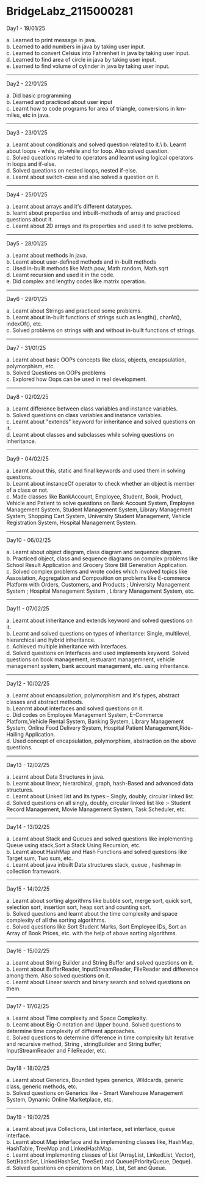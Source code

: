 # BridgeLabz_2115000281

Day1 - 19/01/25

a. Learned to print message in java.\
b. Learned to add numbers in java by taking user input.\
c. Learned to convert Celsius into Fahrenheit in java by taking user input.\
d. Learned to find area of circle in java by taking user input.\
e. Learned to find volume of cylinder in java by taking user input.

-----------------------------------------------------------------------------------------------------------------------

Day2 - 22/01/25

a. Did basic programming\
b. Learned and practiced about user input\
c. Learnt how to code programs for area of triangle, conversions in km-miles, etc in java.

------------------------------------------------------------------------------------------------------------------------

Day3 - 23/01/25

a. Learnt about conditionals and solved question related to it.\ 
b. Learnt about loops - while, do-while and for loop. Also solved question.\
c. Solved queations related to operators and learnt using logical operators in loops and if-else.\
d. Solved queations on nested loops, nested if-else.\
e. Learnt about switch-case and also solved a question on it.

------------------------------------------------------------------------------------------------------------------------

Day4 - 25/01/25

a. Learnt about arrays and it's different datatypes.\
b. learnt about properties and inbuilt-methods of array and practiced questions about it.\
c. Learnt about 2D arrays and its properties and used it to solve problems.

------------------------------------------------------------------------------------------------------------------------

Day5 - 28/01/25

a. Learnt about methods in java.\
b. Learnt about user-defined methods and in-built methods\
c. Used in-built methods like Math.pow, Math.random, Math.sqrt\
d. Learnt recursion and used it in the code.\
e. Did complex and lengthy codes like matrix operation.

------------------------------------------------------------------------------------------------------------------------

Day6 - 29/01/25

a. Learnt about Strings and practiced some problems.\
b. Learnt about in-built functions of strings such as length(), charAt(), indexOf(), etc. \
c. Solved problems on strings with and without in-built functions of strings.

------------------------------------------------------------------------------------------------------------------------

Day7 - 31/01/25

a. Learnt about basic OOPs concepts like class, objects, encapsulation, polymorphism, etc.\
b. Solved Questions on OOPs problems\
c. Explored how Oops can be used in real development.

------------------------------------------------------------------------------------------------------------------------

Day8 - 02/02/25

a. Learnt difference between class variables and instance variables.\
b. Solved questions on class variables and instance variables.\
c. Learnt about "extends" keyword for inheritance and solved questions on it.\
d. Learnt about classes and subclasses while solving questions on inheritance.

------------------------------------------------------------------------------------------------------------------------

Day9 - 04/02/25

a. Learnt about this, static and final keywords and used them in solving questions.\
b. Learnt about instanceOf operator to check whether an object is member of a class or not.\
c. Made classes like BankAccount, Employee, Student, Book, Product, Vehicle and Patient to solve questions on
Bank Account System, Employee Management System, Student Management System, Library Management System,
Shopping Cart System,  University Student Management,  Vehicle Registration System, Hospital Management System.

------------------------------------------------------------------------------------------------------------------------

Day10 - 06/02/25

a. Learnt about object diagram, class diagram and sequence diagram.\
b. Practiced object, class and sequence diagrams on complex problems like School Result Application and
Grocery Store Bill Generation Application.\
c. Solved complex problems and wrote codes which involved topics like Assosiation, Aggregation and Composition on 
problems like  E-commerce Platform with Orders, Customers, and Products ;
University Management System ; Hospital Management System , Library Management System, etc. 

------------------------------------------------------------------------------------------------------------------------

Day11 - 07/02/25

a. Learnt about inheritance and extends keyword and solved questions on it.\
b. Learnt and solved questions on types of inheritance: Single, multilevel, hierarchical and hybrid inheritance.\
c. Achieved multiple inheritance with Interfaces.\
d. Solved questions on Interfaces and used implements keyword. Solved questions on book management, restuarant managemnent,
vehicle management system, bank account management, etc. using inheritance.

------------------------------------------------------------------------------------------------------------------------

Day12 - 10/02/25

a. Learnt about encapsulation, polymorphism and it's types, abstract classes and abstract methods.\
b. Leanrnt about interfaces and solved questions on it.\
c. Did codes on  Employee Management System, E-Commerce Platform,Vehicle Rental System, Banking System, 
Library Management System, Online Food Delivery System, Hospital Patient Management,Ride-Hailing Application.\
d. Used concept of encapsulation, polymorphism, abstraction on the above questions.

------------------------------------------------------------------------------------------------------------------------

Day13 - 12/02/25

a. Learnt about Data Structures in java.\
b. Learnt about linear, hierarchical, graph, hash-Based and advanced data structures.\
c. Learnt about Linked list and its types:- Singly, doubly, circular linked list.\
d. Solved questions on all singly, doubly, circular linked list like :- Student Record Management,
Movie Management System, Task Scheduler, etc.

------------------------------------------------------------------------------------------------------------------------

Day14 - 13/02/25

a. Learnt about Stack and Queues and solved questions like implementing Queue using stack,Sort a Stack Using Recursion,
    etc.\
b. Learnt about HashMap and Hash Functions and solved questions like Target sum, Two sum, etc.\
c. Learnt about java inbuilt Data structures stack, queue , hashmap in collection framework.

------------------------------------------------------------------------------------------------------------------------

Day15 - 14/02/25

a. Learnt about sorting algorithms like bubble sort, merge sort, quick sort, selection sort,
   insertion sort, heap sort and counting sort.\
b. Solved questions and learnt about the time complexity and space complexity of all the sorting algorithms.\
c. Solved questions like Sort Student Marks, Sort Employee IDs, Sort an Array of Book Prices, etc. with the help of 
   above sorting algorithms.

------------------------------------------------------------------------------------------------------------------------

Day16 - 15/02/25

a. Learnt about String Builder and String Buffer and solved questions on it.\
b. Learnt about BufferReader, InputStreamReader, FileReader and difference among them. Also solved questions on it.\
c. Learnt about Linear search and binary search and solved questions on them.

------------------------------------------------------------------------------------------------------------------------

Day17 - 17/02/25

a. Learnt about Time complexity and Space Complexity.\
b. Learnt about Big-O notation and Upper bound. Solved questions to determine time complexity of different approaches.\
c. Solved questions to determine difference in time complexity b/t iterative and recursive method, 
   String , stringBuilder and String buffer; InputStreamReader and FileReader, etc.

------------------------------------------------------------------------------------------------------------------------

Day18 - 18/02/25

a. Learnt about Generics, Bounded types generics, Wildcards, generic class, generic methods, etc.\
b. Solved questions on Generics like - Smart Warehouse Management System, Dynamic Online Marketplace, etc.

------------------------------------------------------------------------------------------------------------------------

Day19 - 19/02/25

a. Learnt about java Collections, List interface, set interface, queue interface.\
b. Learnt about Map interface and its implementing classes like, HashMap, HashTable, TreeMap and LinkedHashMap.\
c. Learnt about implementing classes of List (ArrayList, LinkedList, Vector), Set(HashSet, LinkedHashSet, TreeSet) and
Queue(PriorityQueue, Deque).\
d. Solved questions on operations on Map, List, Set and Queue.

------------------------------------------------------------------------------------------------------------------------

